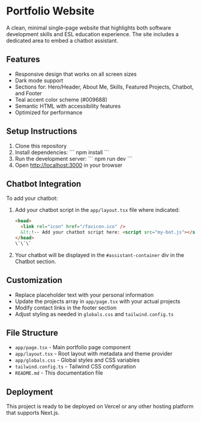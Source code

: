 # Portfolio Website

A clean, minimal single-page website that highlights both software development skills and ESL education experience. The site includes a dedicated area to embed a chatbot assistant.

## Features

- Responsive design that works on all screen sizes
- Dark mode support
- Sections for: Hero/Header, About Me, Skills, Featured Projects, Chatbot, and Footer
- Teal accent color scheme (#009688)
- Semantic HTML with accessibility features
- Optimized for performance

## Setup Instructions

1. Clone this repository
2. Install dependencies:
   \`\`\`
   npm install
   \`\`\`
3. Run the development server:
   \`\`\`
   npm run dev
   \`\`\`
4. Open [http://localhost:3000](http://localhost:3000) in your browser

## Chatbot Integration

To add your chatbot:

1. Add your chatbot script in the `app/layout.tsx` file where indicated:
   ```html
   <head>
     <link rel="icon" href="/favicon.ico" />
     &lt;!-- Add your chatbot script here: <script src="my-bot.js"></script> -->
   </head>
   \`\`\`

2. Your chatbot will be displayed in the `#assistant-container` div in the Chatbot section.

## Customization

- Replace placeholder text with your personal information
- Update the projects array in `app/page.tsx` with your actual projects
- Modify contact links in the footer section
- Adjust styling as needed in `globals.css` and `tailwind.config.ts`

## File Structure

- `app/page.tsx` - Main portfolio page component
- `app/layout.tsx` - Root layout with metadata and theme provider
- `app/globals.css` - Global styles and CSS variables
- `tailwind.config.ts` - Tailwind CSS configuration
- `README.md` - This documentation file

## Deployment

This project is ready to be deployed on Vercel or any other hosting platform that supports Next.js.
